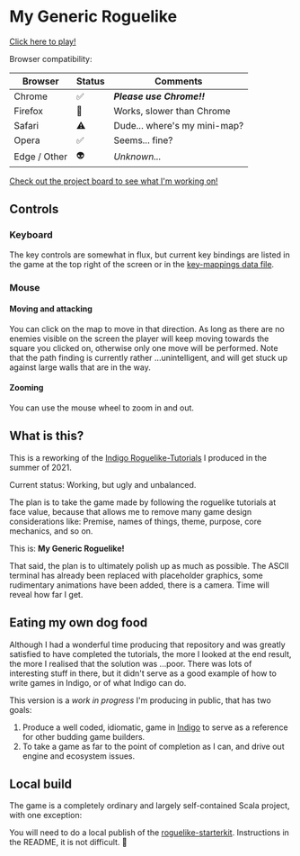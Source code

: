 # My Generic Roguelike

[Click here to play!](https://davesmith00000.github.io/roguelike/)

Browser compatibility:

|Browser|Status|Comments|
|---|---|---|
|Chrome|✅|***Please use Chrome!!***|
|Firefox|🐢|Works, slower than Chrome|
|Safari|⚠️|Dude... where's my mini-map?|
|Opera|✅|Seems... fine?|
|Edge / Other|👽|_Unknown..._|

[Check out the project board to see what I'm working on!](https://github.com/davesmith00000/roguelike/projects/1)

## Controls

### Keyboard

The key controls are somewhat in flux, but current key bindings are listed in the game at the top right of the screen or in the [key-mappings data file](https://github.com/davesmith00000/roguelike/blob/main/gamedata/key-mappings.md).

### Mouse

#### Moving and attacking

You can click on the map to move in that direction. As long as there are no enemies visible on the screen the player will keep moving towards the square you clicked on, otherwise only one move will be performed. Note that the path finding is currently rather ...unintelligent, and will get stuck up against large walls that are in the way.

#### Zooming

You can use the mouse wheel to zoom in and out.

## What is this?

This is a reworking of the [Indigo Roguelike-Tutorials](https://github.com/davesmith00000/roguelike-tutorial) I produced in the summer of 2021.

Current status: Working, but ugly and unbalanced.

The plan is to take the game made by following the roguelike tutorials at face value, because that allows me to remove many game design considerations like: Premise, names of things, theme, purpose, core mechanics, and so on.

This is: **My Generic Roguelike!**

That said, the plan is to ultimately polish up as much as possible. The ASCII terminal has already been replaced with placeholder graphics, some rudimentary animations have been added, there is a camera. Time will reveal how far I get.

## Eating my own dog food

Although I had a wonderful time producing that repository and was greatly satisfied to have completed the tutorials, the more I looked at the end result, the more I realised that the solution was ...poor. There was lots of interesting stuff in there, but it didn't serve as a good example of how to write games in Indigo, or of what Indigo can do.

This version is a _work in progress_ I'm producing in public, that has two goals:

1. Produce a well coded, idiomatic, game in [Indigo](https://indigoengine.io/) to serve as a reference for other budding game builders.
2. To take a game as far to the point of completion as I can, and drive out engine and ecosystem issues.

## Local build

The game is a completely ordinary and largely self-contained Scala project, with one exception:

You will need to do a local publish of the [roguelike-starterkit](https://github.com/PurpleKingdomGames/roguelike-starterkit). Instructions in the README, it is not difficult. 🙂
